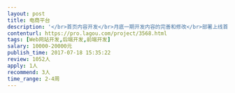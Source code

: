 ```yaml
---                
layout: post       
title: 电商平台           
description: '</br>首页内容开发</br>月底一期开发内容的完善和修改</br>部署上线首页 功能板块</br>上线需求大厅（逻辑参考大鲲！）</br>上线手动增加资讯</br>功能，逻辑，交互，参考需求文档和修改文档</br>前端框架：freemarker+bootstrap</br>后端框架：springMVC+mybatis</br>数据库：mySQL</br>开发语言：java</br>'     
contenturl: https://pro.lagou.com/project/3568.html      
tags: [Web网站开发,后端开发,前端开发]            
salary: 10000-20000元          
publish_time: 2017-07-18 15:35:22         
review: 1052人                   
apply: 1人                   
recommend: 3人                   
time_range: 2-4周              
---                 
```

